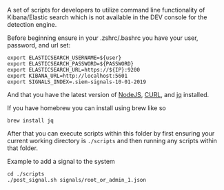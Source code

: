 A set of scripts for developers to utilize command line functionality of Kibana/Elastic
search which is not available in the DEV console for the detection engine.

Before beginning ensure in your .zshrc/.bashrc you have your user, password, and url set:

```
export ELASTICSEARCH_USERNAME=${user}
export ELASTICSEARCH_PASSWORD=${PASSWORD}
export ELASTICSEARCH_URL=https://${IP}:9200
export KIBANA_URL=http://localhost:5601
export SIGNALS_INDEX=.siem-signals-10-01-2019
```

And that you have the latest version of [NodeJS](https://nodejs.org/en/),
[CURL](https://curl.haxx.se), and [jq](https://stedolan.github.io/jq/) installed.

If you have homebrew you can install using brew like so
```
brew install jq
```

After that you can execute scripts within this folder by first ensuring
your current working directory is `./scripts` and then running any scripts within
that folder.

Example to add a signal to the system

```
cd ./scripts
./post_signal.sh signals/root_or_admin_1.json
```

